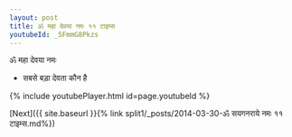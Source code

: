 ```yaml
---
layout: post
title: ॐ महा देवया नमः ११ टाइम्स
youtubeId: _5FmmG8Pkzs
---
```

 
 
 ॐ महा देवया नमः  
 
 -  सबसे बड़ा देवता कौन है 
 
  
 
  
 
 
 
 
 
 


{% include youtubePlayer.html id=page.youtubeId %}
 
[Next]({{ site.baseurl }}{% link  split1/_posts/2014-03-30-ॐ सयगनराये नमः ११ टाइम्स.md%})
 
